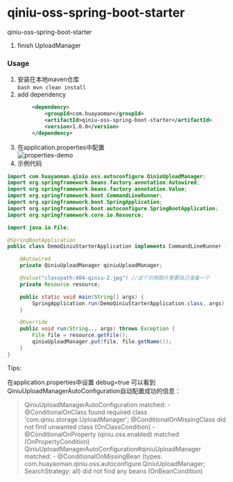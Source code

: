 # qiniu-oss-spring-boot-starter
qiniu-oss-spring-boot-starter

1. finish UploadManager
### Usage
1. 安装在本地maven仓库    
  ``bash
  mvn clean install
  ``
2. add dependency
```xml
		<dependency>
			<groupId>com.huayaoman</groupId>
			<artifactId>qiniu-oss-spring-boot-starter</artifactId>
			<version>1.0.0</version>
		</dependency>
```
3. 在application.properties中配置      
![properties-demo](https://user-images.githubusercontent.com/13701989/38785476-1b9b9274-4153-11e8-80f7-80c71a310e0b.png)
4. 示例代码
```java
import com.huayaoman.qiniu.oss.autoconfigure.QiniuUploadManager;
import org.springframework.beans.factory.annotation.Autowired;
import org.springframework.beans.factory.annotation.Value;
import org.springframework.boot.CommandLineRunner;
import org.springframework.boot.SpringApplication;
import org.springframework.boot.autoconfigure.SpringBootApplication;
import org.springframework.core.io.Resource;

import java.io.File;

@SpringBootApplication
public class DemoQiniuStarterApplication implements CommandLineRunner {

    @Autowired
    private QiniuUploadManager qiniuUploadManager;

    @Value("classpath:404-qiniu-2.jpg") //这个示例图片需要自己准备一个
    private Resource resource;

    public static void main(String[] args) {
        SpringApplication.run(DemoQiniuStarterApplication.class, args);
    }

    @Override
    public void run(String... args) throws Exception {
        File file = resource.getFile();
        qiniuUploadManager.put(file, file.getName());
    }
}
```

Tips:

在application.properties中设置
debug=true
可以看到QiniuUploadManagerAutoConfiguration自动配置成功的信息：
>   QiniuUploadManagerAutoConfiguration matched:
      - @ConditionalOnClass found required class 'com.qiniu.storage.UploadManager'; @ConditionalOnMissingClass did not find unwanted class (OnClassCondition)
      - @ConditionalOnProperty (qiniu.oss.enabled) matched (OnPropertyCondition)
>   QiniuUploadManagerAutoConfiguration#qiniuUploadManager matched:
      - @ConditionalOnMissingBean (types: com.huayaoman.qiniu.oss.autoconfigure.QiniuUploadManager; SearchStrategy: all) did not find any beans (OnBeanCondition)
